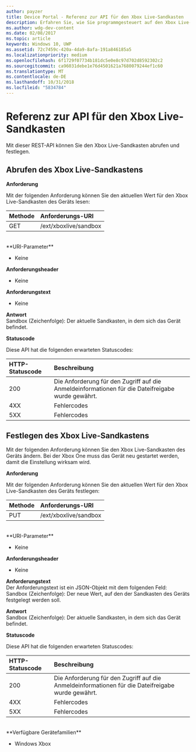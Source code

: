 ```yaml
---
author: payzer
title: Device Portal - Referenz zur API für den Xbox Live-Sandkasten
description: Erfahren Sie, wie Sie programmgesteuert auf den Xbox Live-Sandkasten zugreifen.
ms.author: wdg-dev-content
ms.date: 02/08/2017
ms.topic: article
keywords: Windows 10, UWP
ms.assetid: 72c7459c-420a-4da9-8afa-191a846185a5
ms.localizationpriority: medium
ms.openlocfilehash: 6f1729f07734b181dc5e0e8c97d702d8592302c2
ms.sourcegitcommit: ca96031debe1e76d4501621a7680079244ef1c60
ms.translationtype: MT
ms.contentlocale: de-DE
ms.lasthandoff: 10/31/2018
ms.locfileid: "5834784"
---
```

# <a name="xbox-live-sandbox-api-reference"></a>Referenz zur API für den Xbox Live-Sandkasten   
Mit dieser REST-API können Sie den Xbox Live-Sandkasten abrufen und festlegen.

## <a name="get-the-xbox-live-sandbox"></a>Abrufen des Xbox Live-Sandkastens

**Anforderung**

Mit der folgenden Anforderung können Sie den aktuellen Wert für den Xbox Live-Sandkasten des Geräts lesen:

Methode      | Anforderungs-URI
:------     | :-----
GET | /ext/xboxlive/sandbox
<br />
**URI-Parameter**

- Keine

**Anforderungsheader**

- Keine

**Anforderungstext**

- Keine

**Antwort**   
Sandbox (Zeichenfolge): Der aktuelle Sandkasten, in dem sich das Gerät befindet.   

**Statuscode**

Diese API hat die folgenden erwarteten Statuscodes:

HTTP-Statuscode      | Beschreibung
:------     | :-----
200 | Die Anforderung für den Zugriff auf die Anmeldeinformationen für die Dateifreigabe wurde gewährt.
4XX | Fehlercodes
5XX | Fehlercodes

## <a name="set-the-xbox-live-sandbox"></a>Festlegen des Xbox Live-Sandkastens
Mit der folgenden Anforderung können Sie den Xbox Live-Sandkasten des Geräts ändern. Bei der Xbox One muss das Gerät neu gestartet werden, damit die Einstellung wirksam wird.

**Anforderung**

Mit der folgenden Anforderung können Sie den aktuellen Wert für den Xbox Live-Sandkasten des Geräts festlegen:

Methode      | Anforderungs-URI
:------     | :-----
PUT | /ext/xboxlive/sandbox
<br />
**URI-Parameter**

- Keine

**Anforderungsheader**

- Keine

**Anforderungstext**   
Der Anforderungstext ist ein JSON-Objekt mit dem folgenden Feld:   
Sandbox (Zeichenfolge): Der neue Wert, auf den der Sandkasten des Geräts festgelegt werden soll.

**Antwort**   
Sandbox (Zeichenfolge): Der aktuelle Sandkasten, in dem sich das Gerät befindet.   

**Statuscode**

Diese API hat die folgenden erwarteten Statuscodes:

HTTP-Statuscode      | Beschreibung
:------     | :-----
200 | Die Anforderung für den Zugriff auf die Anmeldeinformationen für die Dateifreigabe wurde gewährt.
4XX | Fehlercodes
5XX | Fehlercodes

<br />
**Verfügbare Gerätefamilien**

* Windows Xbox

